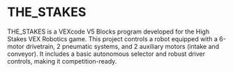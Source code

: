# THE_STAKES
THE_STAKES is a VEXcode V5 Blocks program developed for the High Stakes VEX Robotics game. This project controls a robot equipped with a 6-motor drivetrain, 2 pneumatic systems, and 2 auxiliary motors (intake and conveyor). It includes a basic autonomous selector and robust driver controls, making it competition-ready.
